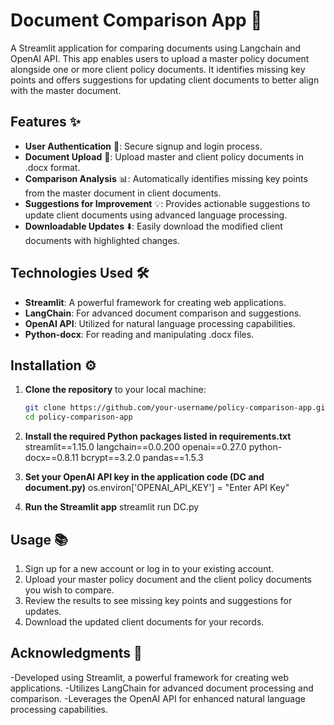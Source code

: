 # Document Comparison App 📝

A Streamlit application for comparing documents using Langchain and OpenAI API. This app enables users to upload a master policy document alongside one or more client policy documents. It identifies missing key points and offers suggestions for updating client documents to better align with the master document.

## Features ✨

- **User Authentication** 🔐: Secure signup and login process.
- **Document Upload** 📁: Upload master and client policy documents in .docx format.
- **Comparison Analysis** 📊: Automatically identifies missing key points from the master document in client documents.
- **Suggestions for Improvement** 💡: Provides actionable suggestions to update client documents using advanced language processing.
- **Downloadable Updates** ⬇️: Easily download the modified client documents with highlighted changes.

## Technologies Used 🛠️

- **Streamlit**: A powerful framework for creating web applications.
- **LangChain**: For advanced document comparison and suggestions.
- **OpenAI API**: Utilized for natural language processing capabilities.
- **Python-docx**: For reading and manipulating .docx files.

## Installation ⚙️

1. **Clone the repository** to your local machine:
   ```bash
   git clone https://github.com/your-username/policy-comparison-app.git
   cd policy-comparison-app

2. **Install the required Python packages listed in requirements.txt**
streamlit==1.15.0
langchain==0.0.200
openai==0.27.0
python-docx==0.8.11
bcrypt==3.2.0
pandas==1.5.3

3. **Set your OpenAI API key in the application code (DC and document.py)**
os.environ['OPENAI_API_KEY'] = "Enter API Key"

4. **Run the Streamlit app**
   streamlit run DC.py

## Usage 📚

1. Sign up for a new account or log in to your existing account.
2. Upload your master policy document and the client policy documents you wish to compare.
3. Review the results to see missing key points and suggestions for updates.
4. Download the updated client documents for your records.

## Acknowledgments 🙏

-Developed using Streamlit, a powerful framework for creating web applications.
-Utilizes LangChain for advanced document processing and comparison.
-Leverages the OpenAI API for enhanced natural language processing capabilities.
